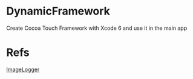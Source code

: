 # DynamicFramework
Create Cocoa Touch Framework with Xcode 6 and use it in the main app

# Refs
[ImageLogger](https://github.com/ddeville/ImageLogger)
